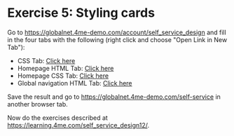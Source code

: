 # Exercise 5: Styling cards

Go to https://globalnet.4me-demo.com/account/self_service_design and fill in the four tabs with the following
(right click and choose "Open Link in New Tab"):

* CSS Tab: [Click here](/assets/exercise-5/css.scss)
* Homepage HTML Tab: [Click here](/assets/exercise-5/homepage-html.html)
* Homepage CSS Tab: [Click here](/assets/exercise-5/homepage-css.scss)
* Global navigation HTML Tab: [Click here](/assets/exercise-5/global-navigation-html.html)

Save the result and go to https://globalnet.4me-demo.com/self-service in another browser tab.

Now do the exercises described at https://learning.4me.com/self_service_design12/. 

